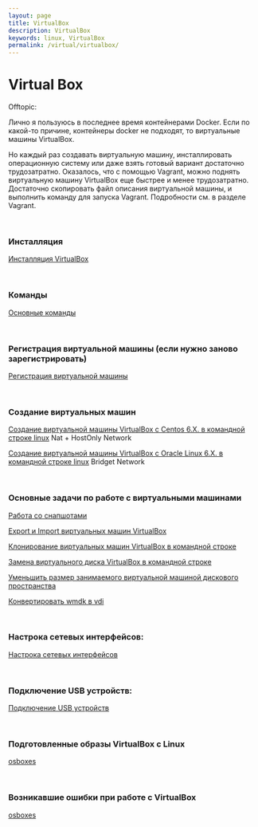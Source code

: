 ```yaml
---
layout: page
title: VirtualBox
description: VirtualBox
keywords: linux, VirtualBox
permalink: /virtual/virtualbox/
---
```


# Virtual Box

Offtopic:

Лично я пользуюсь в последнее время контейнерами Docker. Если по какой-то причине, контейнеры docker не подходят, то виртуальные машины VirtualBox.

Но каждый раз создавать виртуальную машину, инсталлировать операционную систему или даже взять готовый вариант достаточно трудозатратно. Оказалось, что с помощью Vagrant, можно поднять виртуальную машину VirtualBox еще быстрее и менее трудозатратно. Достаточно скопировать файл описания виртуальной машины, и выполнить команду для запуска Vagrant. Подробности см. в разделе Vagrant.

<br/>

### Инсталляция

[Инсталляция VirtualBox](/virtual/virtualbox/setup/)

<br/>

### Команды

[Основные команды](/virtual/virtualbox/commands/)

<br/>

### Регистрация виртуальной машины (если нужно заново зарегистрировать)

[Регистрация виртуальной машины](/virtual/virtualbox/register/)

<br/>

### Создание виртуальных машин

[Создание виртуальной машины VirtualBox с Centos 6.X. в командной строке linux](/virtual/virtualbox/vm/centos-6/) Nat + HostOnly Network

[Создание виртуальной машины VirtualBox с Oracle Linux 6.X. в командной строке linux](/virtual/virtualbox/vm/oracle-linux-6/) Bridget Network

<br/>

### Основные задачи по работе с виртуальными машинами

[Работа со снапшотами](/virtual/virtualbox/snapshots/)

[Export и Import виртуальных машин VirtualBox](/virtual/virtualbox/export-import/)

[Клонирование виртуальных машин VirtualBox в командной строке](/virtual/virtualbox/clone/)

[Замена виртуального диска VirtualBox в командной строке](/virtual/virtualbox/replace-disk/)

[Уменьшить размер занимаемого виртуальной машиной дискового пространства](/virtual/virtualbox/decrease-disk-space/)

[Конвертировать wmdk в vdi](/virtual/virtualbox/convert-vmdk-vdi/)

<br/>

### Настрока сетевых интерфейсов:

[Настрока сетевых интерфейсов](/virtual/virtualbox/network/)

<br/>

### Подключение USB устройств:

[Подключение USB устройств](/virtual/virtualbox/usb/)

<br/>

### Подготовленные образы VirtualBox с Linux

<a href="http://www.osboxes.org/virtualbox-images/" rel="nofollow">osboxes</a>

<br/>

### Возникавшие ошибки при работе с VirtualBox

<a href="/virtual/virtualbox/errors/" rel="nofollow">osboxes</a>

